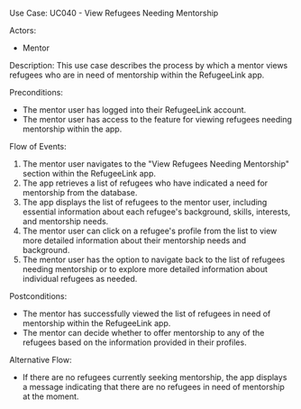 Use Case: UC040 - View Refugees Needing Mentorship

Actors:
- Mentor

Description:
This use case describes the process by which a mentor views refugees who are in need of mentorship within the RefugeeLink app.

Preconditions:
- The mentor user has logged into their RefugeeLink account.
- The mentor user has access to the feature for viewing refugees needing mentorship within the app.

Flow of Events:
1. The mentor user navigates to the "View Refugees Needing Mentorship" section within the RefugeeLink app.
2. The app retrieves a list of refugees who have indicated a need for mentorship from the database.
3. The app displays the list of refugees to the mentor user, including essential information about each refugee's background, skills, interests, and mentorship needs.
4. The mentor user can click on a refugee's profile from the list to view more detailed information about their mentorship needs and background.
5. The mentor user has the option to navigate back to the list of refugees needing mentorship or to explore more detailed information about individual refugees as needed.

Postconditions:
- The mentor has successfully viewed the list of refugees in need of mentorship within the RefugeeLink app.
- The mentor can decide whether to offer mentorship to any of the refugees based on the information provided in their profiles.

Alternative Flow:
- If there are no refugees currently seeking mentorship, the app displays a message indicating that there are no refugees in need of mentorship at the moment.
